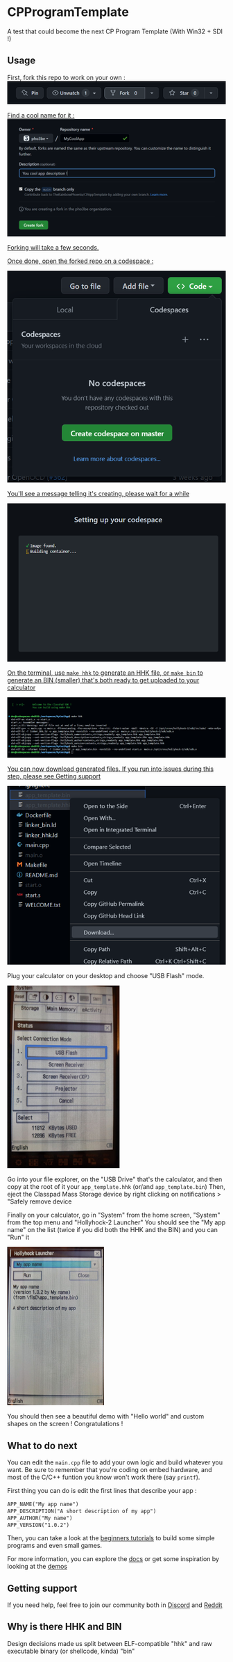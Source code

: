 # CPProgramTemplate
A test that could become the next CP Program Template (With Win32 + SDl !)

## Usage
First, fork this repo to work on your own :
<a href="https://github.com/TheRainbowPhoenix/CPProgramTemplate/fork">
  <img src="docs/fork_repo.png" alt="Click that Fork button"/>
</p>

Find a cool name for it :
<a href="https://github.com/TheRainbowPhoenix/CPProgramTemplate/fork">
  <img src="docs/fork_name.png" alt="Choose a name, then click Create fork"/>
</p>

Forking will take a few seconds.

Once done, open the forked repo on a codespace :
<p>
  <img src="docs/open_codespace.png" alt="Code > Codespaces > Create codespace on master"/>
</p>

You'll see a message telling it's creating, please wait for a while


<p>
  <img src="docs/create_container.png" alt="Wait for the codespace to be created"/>
</p>


On the terminal, use `make hhk` to generate an HHK file, or `make bin` to generate an BIN (smaller) that's both ready to get uploaded to your calculator

<p>
  <img src="docs/make_bin.png" alt="Run make hhk on the terminal to generate binaries"/>
</p>

You can now download generated files. If you run into issues during this step, please see [Getting support](#getting-support)

<p>
  <img src="docs/download_binary.png" alt="Download the files to upload to your calculator"/>
</p>

Plug your calculator on your desktop and choose "USB Flash" mode.
<p>
  <img src="docs/cp_usb_flash.png" alt="choose USB Flash on your calculator"/>
</p>


Go into your file explorer, on the "USB Drive" that's the calculator, and then copy at the root of it your `app_template.hhk` (or/and `app_template.bin`)
Then, eject the Classpad Mass Storage device by right clicking on notifications > "Safely remove device

Finally on your calculator, go in "System" from the home screen, "System" from the top menu and "Hollyhock-2 Launcher"
You should see the "My app name" on the list (twice if you did both the HHK and the BIN) and you can "Run" it
<p>
  <img src="docs/run_your_app.png" alt="You can run your app by clicking Run"/>
</p>

You should then see a beautiful demo with "Hello world" and custom shapes on the screen ! Congratulations !

## What to do next

You can edit the `main.cpp` file to add your own logic and build whatever you want. Be sure to remember that you're coding on embed hardware, and most of the C/C++ funtion you know won't work there (say `printf`).

First thing you can do is edit the first lines that describe your app :
```
APP_NAME("My app name")
APP_DESCRIPTION("A short description of my app")
APP_AUTHOR("My name")
APP_VERSION("1.0.2")
```

Then, you can take a look at the [beginners tutorials](#TODO) to build some simple programs and even small games.

For more information, you can explore the [docs](https://classpaddev.github.io/) or get some inspiration by looking at the [demos](#TODO)

## Getting support

If you need help, feel free to join our community both in [Discord](https://discord.gg/knpcNJTzpd) and [Reddit](https://www.reddit.com/r/fxcp400/)

## Why is there HHK and BIN
Design decisions made us split between ELF-compatible "hhk" and raw executable binary (or shellcode, kinda) "bin"
